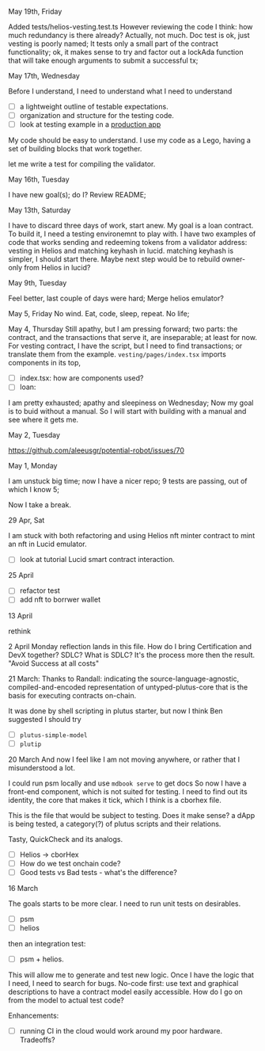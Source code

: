 May 19th, Friday

Added tests/helios-vesting.test.ts
However reviewing the code I think: how much redundancy is there already?
Actually, not much. Doc test is ok, just vesting is poorly named; It tests only a small part of the contract functionality; ok, it makes sense to try and factor out a lockAda function that will take enough arguments to submit a successful tx;

May 17th, Wednesday

Before I understand, I need to understand what I need to understand
- [ ] a lightweight outline of testable expectations.
- [ ] organization and structure for the testing code.
- [ ] look at testing example in a [production app](https://github.com/Zhengqbbb/cz-git)

My code should be easy to understand.
I use my code as a Lego, having a set of building blocks that work together. 

let me write a test for compiling the validator.

May 16th, Tuesday

I have new goal(s); do I? Review README;

May 13th, Saturday

I have to discard three days of work, start anew. 
My goal is a loan contract. To build it, I need a testing environemnt to play with.
I have two examples of code that works sending and redeeming tokens from a validator address: vesting in Helios and matching keyhash in lucid.
matching keyhash is simpler, I should start there. Maybe next step would be to rebuild owner-only from Helios in lucid?

May 9th, Tuesday

Feel better, last couple of days were hard;
Merge helios emulator?

May 5, Friday
No wind. Eat, code, sleep, repeat. No life;


May 4, Thursday
Still apathy, but I am pressing forward;
two parts: the contract, and the transactions that serve it, are inseparable; at least for now.
For vesting contract, I have the script, but I need to find transactions; or translate them from the example. 
`vesting/pages/index.tsx` imports components in its top,
- [ ] index.tsx: how are components used?
- [ ] loan: 

I am pretty exhausted; apathy and sleepiness on Wednesday;
Now my goal is to buid without a manual. So I will start with building with a manual and see where it gets me.

May 2, Tuesday

https://github.com/aleeusgr/potential-robot/issues/70

May 1, Monday

I am unstuck big time; now I have a nicer repo;
9 tests are passing, out of which I know 5;

Now I take a break.

29 Apr, Sat

I am stuck with both refactoring and using Helios nft minter contract to mint an nft in Lucid emulator.
- [ ] look at tutorial Lucid smart contract interaction.

25 April

- [ ] refactor test
- [ ] add nft to borrwer wallet

13 April

rethink

2 April
Monday reflection lands in this file.
How do I bring Certification and DevX together?
SDLC? What is SDLC? 
It's the process more then the result. 
"Avoid Success at all costs"

21 March:
Thanks to Randall:
indicating the source-language-agnostic, compiled-and-encoded representation of untyped-plutus-core that is the basis for executing contracts on-chain.

It was done by shell scripting in plutus starter, but now I think Ben suggested I should try 
- [ ] `plutus-simple-model` 
- [ ] `plutip`

20 March
And now I feel like I am not moving anywhere, or rather that I misunderstood a lot.

I could run psm locally and use `mdbook serve` to get docs
So now I have a front-end component, which is not suited for testing.
I need to find out its identity, the core that makes it tick, which I think is a cborhex file.

This is the file that would be subject to testing. Does it make sense? a dApp is being tested, a category(?) of plutus scripts and their relations. 

Tasty, QuickCheck and its analogs.

- [ ] Helios -> cborHex
- [ ] How do we test onchain code?
- [ ] Good tests vs Bad tests - what's the difference?

16 March

The goals starts to be more clear. 
I need to run unit tests on desirables. 

- [ ] psm
- [ ] helios

then an integration test:

- [ ] psm + helios.

This will allow me to generate and test new logic.
Once I have the logic that I need, I need to search for bugs. 
No-code first: use text and graphical descriptions to have a contract model easily accessible.
How do I go on from the model to actual test code?

Enhancements: 
- [ ] running CI in the cloud would work around my poor hardware. Tradeoffs?



